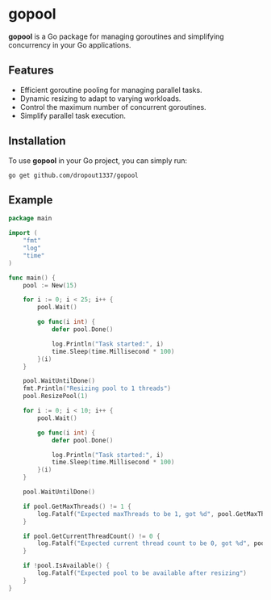 ﻿# gopool

**gopool** is a Go package for managing goroutines and simplifying concurrency in your Go applications.

## Features

- Efficient goroutine pooling for managing parallel tasks.
- Dynamic resizing to adapt to varying workloads.
- Control the maximum number of concurrent goroutines.
- Simplify parallel task execution.

## Installation

To use **gopool** in your Go project, you can simply run:

```shell
go get github.com/dropout1337/gopool
```

## Example
```go
package main

import (
	"fmt"
	"log"
	"time"
)

func main() {
	pool := New(15)

	for i := 0; i < 25; i++ {
		pool.Wait()

		go func(i int) {
			defer pool.Done()

			log.Println("Task started:", i)
			time.Sleep(time.Millisecond * 100)
		}(i)
	}

	pool.WaitUntilDone()
	fmt.Println("Resizing pool to 1 threads")
	pool.ResizePool(1)

	for i := 0; i < 10; i++ {
		pool.Wait()

		go func(i int) {
			defer pool.Done()

			log.Println("Task started:", i)
			time.Sleep(time.Millisecond * 100)
		}(i)
	}

	pool.WaitUntilDone()

	if pool.GetMaxThreads() != 1 {
		log.Fatalf("Expected maxThreads to be 1, got %d", pool.GetMaxThreads())
	}

	if pool.GetCurrentThreadCount() != 0 {
		log.Fatalf("Expected current thread count to be 0, got %d", pool.GetCurrentThreadCount())
	}

	if !pool.IsAvailable() {
		log.Fatalf("Expected pool to be available after resizing")
	}
}
```
